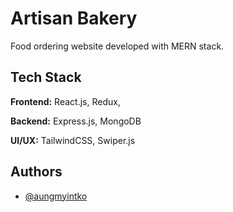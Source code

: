# Artisan Bakery

Food ordering website developed with MERN stack.

## Tech Stack

**Frontend:** React.js, Redux,

**Backend:** Express.js, MongoDB

**UI/UX:** TailwindCSS, Swiper.js

## Authors

- [@aungmyintko](https://github.com/aung-myint-ko)

